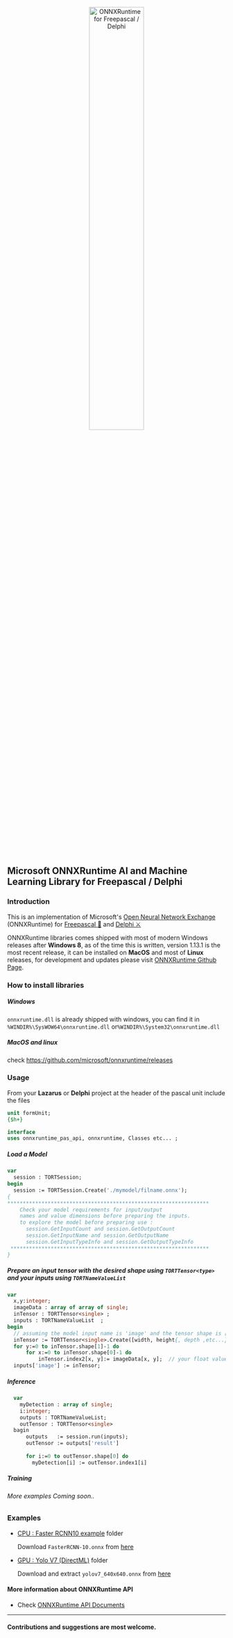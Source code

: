 <p align="center">
  <img style="width :50%"src="https://onnxruntime.ai/images/svg/ONNX-Runtime-logo-white.svg" alt="ONNXRuntime for Freepascal / Delphi"</img>
</p>

## Microsoft ONNXRuntime AI and Machine Learning Library for Freepascal / Delphi

### Introduction
This is an implementation of Microsoft's [Open Neural Network Exchange](https://www.onnxruntime.ai/about.html) (ONNXRuntime) for [Freepascal 🐾](https://www.lazarus-ide.org) and [Delphi ⚔️](https://www.embarcadero.com/products/delphi/starter)

ONNXRuntime libraries comes shipped with most of modern Windows releases after **Windows 8**, as of the time this is written, version 1.13.1 is the most recent release, it can be installed on **MacOS** and most of **Linux** releases, for development and updates please visit [ONNXRuntime Github Page](https://github.com/microsoft/onnxruntime/).

### How to install libraries
##### Windows
  
  `onnxruntime.dll` is already shipped with windows, you can find it in `%WINDIR%\SysWOW64\onnxruntime.dll` or`%WINDIR%\System32\onnxruntime.dll` 

##### MacOS and linux
  
  check https://github.com/microsoft/onnxruntime/releases



### Usage

From your **Lazarus** or **Delphi** project at the header of the pascal unit include the files
  ```pascal
  unit formUnit; 
  {$h+}
  
  interface
  uses onnxruntime_pas_api, onnxruntime, Classes etc... ;
  ```
##### Load a Model
  ```pascal
  var 
    session : TORTSession;
  begin
    session := TORTSession.Create('./mymodel/filname.onnx'); 
  { 
  *****************************************************************
      Check your model requirements for input/output 
      names and value dimensions before preparing the inputs.
      to explore the model before preparing use :
        session.GetInputCount and session.GetOutputCount
        session.GetInputName and session.GetOutputName
        session.GetInputTypeInfo and session.GetOutputTypeInfo
   ****************************************************************
  }
```    

##### Prepare an input tensor with the desired shape using `TORTTensor<type>` and your inputs using `TORTNameValueList`

```pascal
var 
  x,y:integer;
  imageData : array of array of single;
  inTensor : TORTTensor<single> ; 
  inputs : TORTNameValueList  ;
begin
  // assuming the model input name is 'image' and the tensor shape is [width, height]
  inTensor := TORTTensor<single>.Create([width, height{, depth ,etc...}]);
  for y:=0 to inTensor.shape[1]-1 do
      for x:=0 to inTensor.shape[0]-1 do
          inTensor.index2[x, y]:= imageData[x, y];  // your float values
  inputs['image'] := inTensor;        
```

##### Inference

```pascal
  var
    myDetection : array of single;
    i:integer;
    outputs : TORTNameValueList;
    outTensor : TORTTensor<single>
  bagin 
      outputs   := session.run(inputs);
      outTensor := outputs['result']
     
      for i:=0 to outTensor.shape[0] do
        myDetection[i] := outTensor.index1[i]
```

##### Training

###### More examples Coming soon..
   

### Examples

* [CPU : Faster RCNN10 example](/examples) folder

  Download `FasterRCNN-10.onnx` from [here](https://github.com/onnx/models/tree/main/vision/object_detection_segmentation/faster-rcnn/model)


* [GPU : Yolo V7 (DirectML)](/examples) folder

  Download and extract `yolov7_640x640.onnx` from [here](https://github.com/PINTO0309/PINTO_model_zoo/tree/main/307_YOLOv7/post_process_gen_tools)

#### More information about ONNXRuntime API

* Check [ONNXRuntime API Documents](https://onnxruntime.ai/docs/api/)


  
---  
#### Contributions and suggestions are most welcome.
